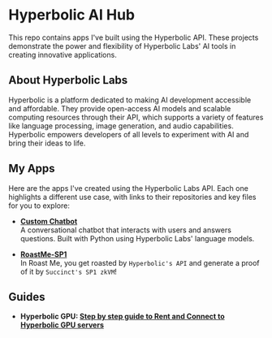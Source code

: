 # Hyperbolic AI Hub
This repo contains apps I've built using the Hyperbolic API. These projects demonstrate the power and flexibility of Hyperbolic Labs' AI tools in creating innovative applications.

## About Hyperbolic Labs
Hyperbolic is a platform dedicated to making AI development accessible and affordable. They provide open-access AI models and scalable computing resources through their API, which supports a variety of features like language processing, image generation, and audio capabilities. Hyperbolic empowers developers of all levels to experiment with AI and bring their ideas to life.

## My Apps
Here are the apps I've created using the Hyperbolic Labs API. Each one highlights a different use case, with links to their repositories and key files for you to explore:

- **[Custom Chatbot](https://github.com/0xmoei/chatbot-app)**  
  A conversational chatbot that interacts with users and answers questions. Built with Python using Hyperbolic Labs' language models.  
 
- **[RoastMe-SP1](https://github.com/0xmoei/RoastMe-SP1)**  
  In Roast Me, you get roasted by `Hyperbolic's API` and generate a proof of it by `Succinct's SP1 zkVM`!

## Guides
- **Hyperbolic GPU: [Step by step guide to Rent and Connect to Hyperbolic GPU servers](https://github.com/0xmoei/Hyperbolic-GPU)**

